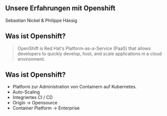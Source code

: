 ## Unsere Erfahrungen mit Openshift
Sebastian Nickel & Philippe Hässig



## Was ist Openshift?
> OpenShift is Red Hat's Platform-as-a-Service (PaaS) that allows developers to quickly develop, host, and scale applications in a cloud environment.



## Was ist Openshift?
* Platform zur Administration von Containern auf Kubernetes.
* Auto-Scaling
* Integriertes CI / CD
* Origin -> Opensource
* Container Platform -> Enterprise
